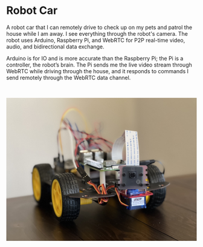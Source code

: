 # Robot Car

A robot car that I can remotely drive to check up on my pets and patrol the house while I am away. I see everything through the robot's camera. The robot uses Arduino, Raspberry Pi, and WebRTC for P2P real-time video, audio, and bidirectional data exchange.

Arduino is for IO and is more accurate than the Raspberry Pi; the Pi is a controller, the robot’s brain. The Pi sends me the live video stream through WebRTC while driving through the house, and it responds to commands I send remotely through the WebRTC data channel.

<br>

![alt text](./images/IMG_0682.jpeg)


